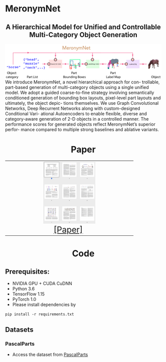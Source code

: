 # MeronymNet
<!-- <img src='imgs/teaser_SBGAN.jpg' align="right" width=384> -->
<center><h2>A Hierarchical Model for Unified and Controllable Multi-Category Object Generation</h2></center>
<img src='https://github.com/meronymnet/meronymnet.github.io/blob/main/resources/meronymnet-overview-v2.png' align="center">
We introduce MeronymNet, a novel hierarchical approach for con- trollable, part-based generation of multi-category objects using a single unified model. We adopt a guided coarse-to-fine strategy involving semantically conditioned generation of bounding box layouts, pixel-level part layouts and ultimately, the object depic- tions themselves. We use Graph Convolutional Networks, Deep Recurrent Networks along with custom-designed Conditional Vari- ational Autoencoders to enable flexible, diverse and category-aware generation of 2-D objects in a controlled manner. The performance scores for generated objects reflect MeronymNet’s superior perfor- mance compared to multiple strong baselines and ablative variants.
<table align=center width=850px>
  <center><h1>Paper</h1></center>
  <tr>
  <td width=400px align=center>
  <!-- <p style="margin-top:4px;"></p> -->
  <a href="https://drive.google.com/file/d/1NnY4tcV1wnlSWMzT_Ae6hH6v5l8GCIrX/view?usp=sharing"><img style="height:200px" src="https://github.com/meronymnet/meronymnet.github.io/blob/main/resources/Paper_crop.png"/></a>
  <center>
  <span style="font-size:20pt"><a href="hhttps://drive.google.com/file/d/1NnY4tcV1wnlSWMzT_Ae6hH6v5l8GCIrX/view?usp=sharing">[Paper]</a>&nbsp;
  </center>
  </td>
  </tr>
  </table>
<center><h1>Code</h1></center>

## Prerequisites:
- NVIDIA GPU + CUDA CuDNN
- Python 3.6
- TensorFlow 1.15
- PyTorch 1.0
- Please install dependencies by
```
pip install -r requirements.txt
```

## Datasets
### PascalParts
- Access the dataset from <a href="http://roozbehm.info/pascal-parts/pascal-parts.html">PascalParts</a>
